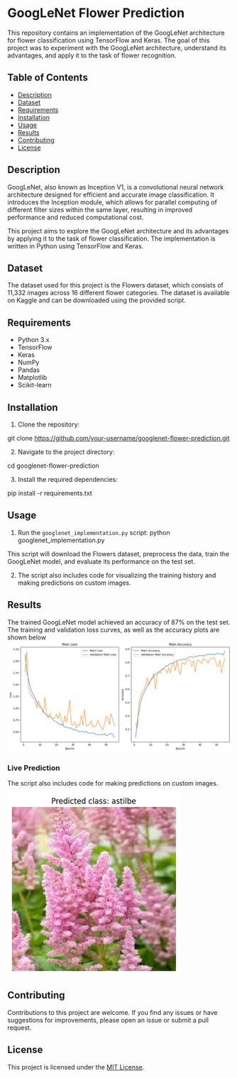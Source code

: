 # GoogLeNet Flower Prediction

This repository contains an implementation of the GoogLeNet architecture for flower classification using TensorFlow and Keras. The goal of this project was to experiment with the GoogLeNet architecture, understand its advantages, and apply it to the task of flower recognition.

## Table of Contents

- [Description](#description)
- [Dataset](#dataset)
- [Requirements](#requirements)
- [Installation](#installation)
- [Usage](#usage)
- [Results](#results)
- [Contributing](#contributing)
- [License](#license)

## Description

GoogLeNet, also known as Inception V1, is a convolutional neural network architecture designed for efficient and accurate image classification. It introduces the Inception module, which allows for parallel computing of different filter sizes within the same layer, resulting in improved performance and reduced computational cost.

This project aims to explore the GoogLeNet architecture and its advantages by applying it to the task of flower classification. The implementation is written in Python using TensorFlow and Keras.

## Dataset

The dataset used for this project is the Flowers dataset, which consists of 11,332 images across 16 different flower categories. The dataset is available on Kaggle and can be downloaded using the provided script.

## Requirements

- Python 3.x
- TensorFlow
- Keras
- NumPy
- Pandas
- Matplotlib
- Scikit-learn

## Installation

1. Clone the repository:

git clone https://github.com/your-username/googlenet-flower-prediction.git

2. Navigate to the project directory:

cd googlenet-flower-prediction

3. Install the required dependencies:

pip install -r requirements.txt

## Usage

1. Run the `googlenet_implementation.py` script:
python googlenet_implementation.py

This script will download the Flowers dataset, preprocess the data, train the GoogLeNet model, and evaluate its performance on the test set.

2. The script also includes code for visualizing the training history and making predictions on custom images.

## Results

The trained GoogLeNet model achieved an accuracy of 87% on the test set. The training and validation loss curves, as well as the accuracy plots are shown below
![Results](assets/result.png)

### Live Prediction
The script also includes code for making predictions on custom images.

![Live Prediction](assets/live_prediction.png)

## Contributing

Contributions to this project are welcome. If you find any issues or have suggestions for improvements, please open an issue or submit a pull request.

## License

This project is licensed under the [MIT License](LICENSE).
